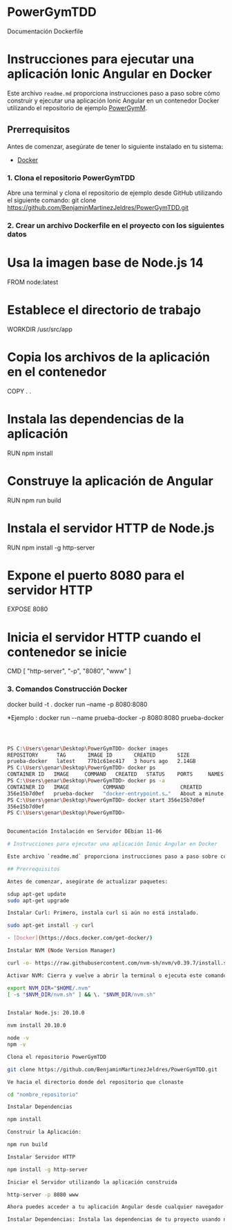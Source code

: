 


# PowerGymTDD

Documentación Dockerfile

# Instrucciones para ejecutar una aplicación Ionic Angular en Docker

Este archivo `readme.md` proporciona instrucciones paso a paso sobre cómo construir y ejecutar una aplicación Ionic Angular en un contenedor Docker utilizando el repositorio de ejemplo [PowerGymM](https://github.com/BenjaminMartinezJeldres/PowerGymM).

## Prerrequisitos

Antes de comenzar, asegúrate de tener lo siguiente instalado en tu sistema:

- [Docker](https://docs.docker.com/get-docker/)


### 1. Clona el repositorio PowerGymTDD

Abre una terminal y clona el repositorio de ejemplo desde GitHub utilizando el siguiente comando:
git clone https://github.com/BenjaminMartinezJeldres/PowerGymTDD.git

### 2. Crear un archivo Dockerfile en el proyecto con los siguientes datos

# Usa la imagen base de Node.js 14
FROM node:latest

# Establece el directorio de trabajo
WORKDIR /usr/src/app

# Copia los archivos de la aplicación en el contenedor
COPY . .

# Instala las dependencias de la aplicación
RUN npm install

# Construye la aplicación de Angular
RUN npm run build

# Instala el servidor HTTP de Node.js
RUN npm install -g http-server

# Expone el puerto 8080 para el servidor HTTP
EXPOSE 8080

# Inicia el servidor HTTP cuando el contenedor se inicie
CMD [ "http-server", "-p", "8080", "www" ]



### 3. Comandos Construcción Docker

docker build -t <nombre-de-la-imagen> .
docker run –name <nombre-de-la-imagen> -p 8080:8080 <nombre-de-la-imagen>

*Ejemplo : docker run --name prueba-docker -p 8080:8080 prueba-docker





```bash



PS C:\Users\genar\Desktop\PowerGymTDD> docker images
REPOSITORY      TAG       IMAGE ID       CREATED       SIZE
prueba-docker   latest    77b1c61ec417   3 hours ago   2.14GB
PS C:\Users\genar\Desktop\PowerGymTDD> docker ps
CONTAINER ID   IMAGE     COMMAND   CREATED   STATUS    PORTS     NAMES
PS C:\Users\genar\Desktop\PowerGymTDD> docker ps -a
CONTAINER ID   IMAGE           COMMAND                  CREATED              STATUS                      PORTS     NAMES
356e15b7d0ef   prueba-docker   "docker-entrypoint.s…"   About a minute ago   Exited (0) 34 seconds ago             prueba-docker
PS C:\Users\genar\Desktop\PowerGymTDD> docker start 356e15b7d0ef
356e15b7d0ef
PS C:\Users\genar\Desktop\PowerGymTDD>


Documentación Instalación en Servidor DEbian 11-06

# Instrucciones para ejecutar una aplicación Ionic Angular en Docker

Este archivo `readme.md` proporciona instrucciones paso a paso sobre cómo construir y ejecutar una aplicación Ionic Angular en un contenedor Docker utilizando el repositorio de ejemplo [PowerGymM](https://github.com/BenjaminMartinezJeldres/PowerGymM).

## Prerrequisitos

Antes de comenzar, asegúrate de actualizar paquetes:

sdup apt-get update
sudo apt-get upgrade

Instalar Curl: Primero, instala curl si aún no está instalado.

sudo apt-get install -y curl

- [Docker](https://docs.docker.com/get-docker/)

Instalar NVM (Node Version Manager)

curl -o- https://raw.githubusercontent.com/nvm-sh/nvm/v0.39.7/install.sh | bash

Activar NVM: Cierra y vuelve a abrir la terminal o ejecuta este comando para usar NVM en la misma sesión.

export NVM_DIR="$HOME/.nvm"
[ -s "$NVM_DIR/nvm.sh" ] && \. "$NVM_DIR/nvm.sh"


Instalar Node.js: 20.10.0

nvm install 20.10.0

node -v
npm -v

Clona el repositorio PowerGymTDD

git clone https://github.com/BenjaminMartinezJeldres/PowerGymTDD.git

Ve hacia el directorio donde del repositorio que clonaste

cd "nombre_repositorio"

Instalar Dependencias

npm install

Construir la Aplicación: 

npm run build

Instalar Servidor HTTP

npm install -g http-server

Iniciar el Servidor utilizando la aplicación construida

http-server -p 8080 www

Ahora puedes acceder a tu aplicación Angular desde cualquier navegador web ingresando la dirección IP de tu servidor seguido del puerto configurado (por ejemplo, http://[tu_ip_del_servidor]:80).

Instalar Dependencias: Instala las dependencias de tu proyecto usando npm.










